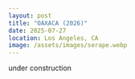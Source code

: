 ```yaml
---
layout: post
title: "OAXACA (2026)"
date: 2025-07-27
location: Los Angeles, CA
image: /assets/images/serape.webp
---
```


under construction

